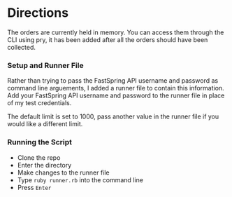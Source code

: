 # Directions

The orders are currently held in memory. You can access them through the CLI using pry, it has been added after all the orders should have been collected.

### Setup and Runner File

Rather than trying to pass the FastSpring API username and password as command line arguements, I added a runner file to contain this information. Add your FastSpring API username and password to the runner file in place of my test credentials.

The default limit is set to 1000, pass another value in the runner file if you would like a different limit.

### Running the Script

 - Clone the repo
 - Enter the directory
 - Make changes to the runner file
 - Type `ruby runner.rb` into the command line
 - Press `Enter`
